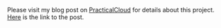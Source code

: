 Please visit my blog post on [PracticalCloud](https://practicalcloud.net) for details about this project.
[Here](https://practicalcloud.net/a-practical-guide-to-aws-sam-a-comprehensive-guide-for-cloud-engineers/) is the link to the post.
